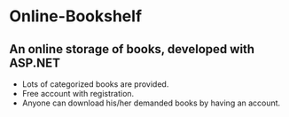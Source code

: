 # Online-Bookshelf

## An online storage of books, developed with ASP.NET
* Lots of categorized books are provided.
* Free account with registration.
* Anyone can download his/her demanded books by having an account.
